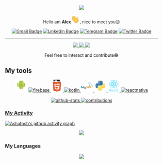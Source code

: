 <div id="header" align="center">
  <img src="https://media.giphy.com/media/u2pmTWUi0MXjyrMaVj/giphy.gif" width="200px"/>
  <p>Hello am <b>Alex</b><img src="https://github.com/ashutoshpipriye/ashutoshpipriye/blob/master/Hi.gif" width="29px">, nice to meet you😉</p>
</div>

<!-- Contacts details -->
<div id="badges" align="center">

[![Gmail Badge](https://img.shields.io/badge/-gichaumburu@gmail.com-c14438?style=flat&logo=Gmail&logoColor=white)](mailto:samujjwaal.dey@acuitybrands.com "Connect via Email")
[![Linkedin Badge](https://img.shields.io/badge/-Alex%20Gichau-0072b1?style=flat&logo=Linkedin&logoColor=white)](https://www.linkedin.com/in/Alex-Gichau/ "Connect on LinkedIn")
[![Telegram Badge](https://img.shields.io/badge/-@geeshau-0088CC?style=flat&logo=Telegram&logoColor=white)](https://t.me/geeshau "Contact on Telegram")
[![Twitter Badge](https://img.shields.io/badge/-@alexgeeshau-00acee?style=flat&logo=Twitter&logoColor=white)](https://twitter.com/intent/follow?screen_name=Alexl%20Gichau "Follow on Twitter")
</div>
<hr>

<div id="randoms" align="center">
<a href="https://github.com/Alex-Gichau">
<img src="https://komarev.com/ghpvc/?username=Alex-Gichau&logo=GitHub&label=github%20visits&color=336699&logoColor=white&style=flat-square"/>
</a>
<a href="https://github.com/Alex-Gichau">
<img src="https://visitor-badge.glitch.me/badge?page_id=Alex-Gichau.Alex-Gichau&style=flat-square&color=0088cc">
</a>
<a href="https://twitter.com/alexgeeshau">
<img src="https://img.shields.io/twitter/follow/alexgeeshau?color=0E7FC0&logo=twitter&style=for-the-badge&label=Twitter"/>
</a>

<p>Feel free to interact and contribute😁</p>

</div>

## My tools
<div align="center">
<img src="https://raw.githubusercontent.com/devicons/devicon/master/icons/android/android-original-wordmark.svg" alt="android" width="40" height="40"/> </a> <a href="https://www.gnu.org/software/bash/" target="_blank"> 
<img src="https://www.vectorlogo.zone/logos/firebase/firebase-icon.svg" alt="firebase" width="40" height="40"/>
<img src="https://raw.githubusercontent.com/devicons/devicon/master/icons/html5/html5-original-wordmark.svg" alt="html5" width="40" height="40"/>
<img src="https://www.vectorlogo.zone/logos/kotlinlang/kotlinlang-icon.svg" alt="kotlin" width="40" height="40"/>
<img src="https://raw.githubusercontent.com/devicons/devicon/master/icons/mysql/mysql-original-wordmark.svg" alt="mysql" width="40" height="40"/>
<img src="https://raw.githubusercontent.com/devicons/devicon/master/icons/python/python-original.svg" alt="python" width="40" height="40"/>
<img src="https://raw.githubusercontent.com/devicons/devicon/master/icons/react/react-original-wordmark.svg" alt="react" width="40" height="40"/>
<img src="https://reactnative.dev/img/header_logo.svg" alt="reactnative" width="40" height="40"/> </a> <a href="https://spring.io/" target="_blank">
</div>
<br>

<div id="badges" align="center">
<img src="https://github-readme-stats.vercel.app/api?username=Alex-Gichau&theme=radical" alt="github-stats"/>
<img src="https://github-readme-streak-stats.herokuapp.com/?user=Alex-Gichau&currStreakNum=2FD3EB&fire=pink&sideLabels=F00&date_format=[Y.]n.j" alt="contributions"/>
<br>
</div>


### My Activity
[![Ashutosh's github activity graph](https://activity-graph.herokuapp.com/graph?username=Alex-Gichau&bg_color=080707&color=ededed&line=00ff11&point=016a21&area=true&hide_border=true)](https://github.com/ashutosh00710/github-readme-activity-graph)
<!-- ![Anurag's GitHub stats](https://github-readme-stats.vercel.app/api?username=alexgeeshau&show_icons=true&theme=radical) -->
 
<div id="graph" align="center">
<!-- <a href="https://github.com/anuraghazra/github-readme-stats">
  <img src="https://github-readme-stats.vercel.app/api/top-langs/?username=Alex-Gichau&layout=compact" />
</a> -->
<a href="https://github.com/anuraghazra/convoychat">
  <!-- <img align="center" src="https://github-readme-stats.vercel.app/api?username=Alex-Gichau&show_icons=true&theme=radical" /> -->
  <img src="(https://github-readme-streak-stats.herokuapp.com/?user=alexgeeshau&currStreakNum=2FD3EB&fire=pink&sideLabels=F00&date_format=[Y.]n.j)](https://git.io/streak-stats)" />
</a>
</div>

### My Languages
<div align="center">
<img src="https://github-readme-stats.vercel.app/api/top-langs/?username=Alex-Gichau&langs_count=8)](https://github.com/anuraghazra/github-readme-stats"/>
</div>
